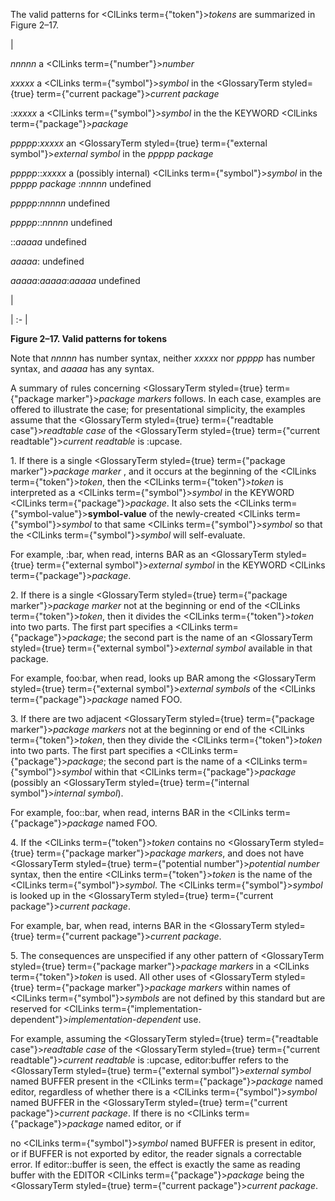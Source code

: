  



The valid patterns for <ClLinks  term={"token"}><i>tokens</i></ClLinks> are summarized in Figure 2–17.  







|<p>*nnnnn* a <ClLinks  term={"number"}><i>number</i></ClLinks> </p><p>*xxxxx* a <ClLinks  term={"symbol"}><i>symbol</i></ClLinks> in the <GlossaryTerm styled={true} term={"current package"}><i>current package</i></GlossaryTerm> </p><p>:*xxxxx* a <ClLinks  term={"symbol"}><i>symbol</i></ClLinks> in the the KEYWORD <ClLinks  term={"package"}><i>package</i></ClLinks> </p><p>*ppppp*:*xxxxx* an <GlossaryTerm styled={true} term={"external symbol"}><i>external symbol</i></GlossaryTerm> in the *ppppp package* </p><p>*ppppp*::*xxxxx* a (possibly internal) <ClLinks  term={"symbol"}><i>symbol</i></ClLinks> in the *ppppp package* :*nnnnn* undefined </p><p>*ppppp*:*nnnnn* undefined </p><p>*ppppp*::*nnnnn* undefined </p><p>::*aaaaa* undefined </p><p>*aaaaa*: undefined </p><p>*aaaaa*:*aaaaa*:*aaaaa* undefined</p>|

| :- |





**Figure 2–17. Valid patterns for tokens** 



Note that *nnnnn* has number syntax, neither *xxxxx* nor *ppppp* has number syntax, and *aaaaa* has any syntax. 



A summary of rules concerning <GlossaryTerm styled={true} term={"package marker"}><i>package markers</i></GlossaryTerm> follows. In each case, examples are offered to illustrate the case; for presentational simplicity, the examples assume that the <GlossaryTerm styled={true} term={"readtable case"}><i>readtable case</i></GlossaryTerm> of the <GlossaryTerm styled={true} term={"current readtable"}><i>current readtable</i></GlossaryTerm> is :upcase. 



1\. If there is a single <GlossaryTerm styled={true} term={"package marker"}><i>package marker</i></GlossaryTerm> , and it occurs at the beginning of the <ClLinks  term={"token"}><i>token</i></ClLinks>, then the <ClLinks  term={"token"}><i>token</i></ClLinks> is interpreted as a <ClLinks  term={"symbol"}><i>symbol</i></ClLinks> in the KEYWORD <ClLinks  term={"package"}><i>package</i></ClLinks>. It also sets the <ClLinks  term={"symbol-value"}><b>symbol-value</b></ClLinks> of the newly-created <ClLinks  term={"symbol"}><i>symbol</i></ClLinks> to that same <ClLinks  term={"symbol"}><i>symbol</i></ClLinks> so that the <ClLinks  term={"symbol"}><i>symbol</i></ClLinks> will self-evaluate. 



For example, :bar, when read, interns BAR as an <GlossaryTerm styled={true} term={"external symbol"}><i>external symbol</i></GlossaryTerm> in the KEYWORD <ClLinks  term={"package"}><i>package</i></ClLinks>. 



2\. If there is a single <GlossaryTerm styled={true} term={"package marker"}><i>package marker</i></GlossaryTerm> not at the beginning or end of the <ClLinks  term={"token"}><i>token</i></ClLinks>, then it divides the <ClLinks  term={"token"}><i>token</i></ClLinks> into two parts. The first part specifies a <ClLinks  term={"package"}><i>package</i></ClLinks>; the second part is the name of an <GlossaryTerm styled={true} term={"external symbol"}><i>external symbol</i></GlossaryTerm> available in that package. 



For example, foo:bar, when read, looks up BAR among the <GlossaryTerm styled={true} term={"external symbol"}><i>external symbols</i></GlossaryTerm> of the <ClLinks  term={"package"}><i>package</i></ClLinks> named FOO. 



3\. If there are two adjacent <GlossaryTerm styled={true} term={"package marker"}><i>package markers</i></GlossaryTerm> not at the beginning or end of the <ClLinks  term={"token"}><i>token</i></ClLinks>, then they divide the <ClLinks  term={"token"}><i>token</i></ClLinks> into two parts. The first part specifies a <ClLinks  term={"package"}><i>package</i></ClLinks>; the second part is the name of a <ClLinks  term={"symbol"}><i>symbol</i></ClLinks> within that <ClLinks  term={"package"}><i>package</i></ClLinks> (possibly an <GlossaryTerm styled={true} term={"internal symbol"}><i>internal symbol</i></GlossaryTerm>). 



For example, foo::bar, when read, interns BAR in the <ClLinks  term={"package"}><i>package</i></ClLinks> named FOO. 



4\. If the <ClLinks  term={"token"}><i>token</i></ClLinks> contains no <GlossaryTerm styled={true} term={"package marker"}><i>package markers</i></GlossaryTerm>, and does not have <GlossaryTerm styled={true} term={"potential number"}><i>potential number</i></GlossaryTerm> syntax, then the entire <ClLinks  term={"token"}><i>token</i></ClLinks> is the name of the <ClLinks  term={"symbol"}><i>symbol</i></ClLinks>. The <ClLinks  term={"symbol"}><i>symbol</i></ClLinks> is looked up in the <GlossaryTerm styled={true} term={"current package"}><i>current package</i></GlossaryTerm>. 



For example, bar, when read, interns BAR in the <GlossaryTerm styled={true} term={"current package"}><i>current package</i></GlossaryTerm>.  







5\. The consequences are unspecified if any other pattern of <GlossaryTerm styled={true} term={"package marker"}><i>package markers</i></GlossaryTerm> in a <ClLinks  term={"token"}><i>token</i></ClLinks> is used. All other uses of <GlossaryTerm styled={true} term={"package marker"}><i>package markers</i></GlossaryTerm> within names of <ClLinks  term={"symbol"}><i>symbols</i></ClLinks> are not defined by this standard but are reserved for <ClLinks  term={"implementation-dependent"}><i>implementation-dependent</i></ClLinks> use. 



For example, assuming the <GlossaryTerm styled={true} term={"readtable case"}><i>readtable case</i></GlossaryTerm> of the <GlossaryTerm styled={true} term={"current readtable"}><i>current readtable</i></GlossaryTerm> is :upcase, editor:buffer refers to the <GlossaryTerm styled={true} term={"external symbol"}><i>external symbol</i></GlossaryTerm> named BUFFER present in the <ClLinks  term={"package"}><i>package</i></ClLinks> named editor, regardless of whether there is a <ClLinks  term={"symbol"}><i>symbol</i></ClLinks> named BUFFER in the <GlossaryTerm styled={true} term={"current package"}><i>current package</i></GlossaryTerm>. If there is no <ClLinks  term={"package"}><i>package</i></ClLinks> named editor, or if 



no <ClLinks  term={"symbol"}><i>symbol</i></ClLinks> named BUFFER is present in editor, or if BUFFER is not exported by editor, the reader signals a correctable error. If editor::buffer is seen, the effect is exactly the same as reading buffer with the EDITOR <ClLinks  term={"package"}><i>package</i></ClLinks> being the <GlossaryTerm styled={true} term={"current package"}><i>current package</i></GlossaryTerm>. 



